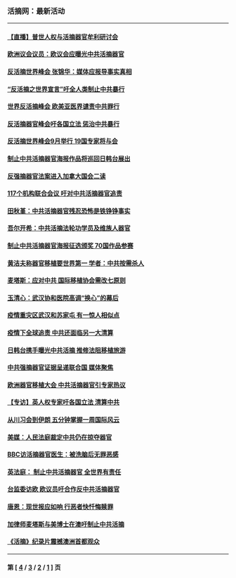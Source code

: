 ### 活摘网：最新活动
---
#### [【直播】普世人权与活摘器官牟利研讨会](../../pages/nf5883/n13425146.md?05030430) 
#### [欧洲议会议员：欧议会应曝光中共活摘器官](../../pages/nf5883/n13336571.md?05030430) 
#### [反活摘世界峰会 张锦华：媒体应报导事实真相](../../pages/nf5883/n13278502.md?05030430) 
#### [“反活摘之世界宣言”吁全人类制止中共暴行](../../pages/nf5883/n13259730.md?05030430) 
#### [世界反活摘峰会 欧美亚医界谴责中共罪行](../../pages/nf5883/n13253550.md?05030430) 
#### [反活摘器官峰会吁各国立法 惩治中共暴行](../../pages/nf5883/n13245052.md?05030430) 
#### [反活摘世界峰会9月举行 19国专家将与会](../../pages/nf5883/n13201492.md?05030430) 
#### [制止中共活摘器官海报作品将巡回日韩台展出](../../pages/nf5883/n13177791.md?05030430) 
#### [反强摘器官法案进入加拿大国会二读](../../pages/nf5883/n13033450.md?05030430) 
#### [117个机构联合会议 吁对中共活摘器官追责](../../pages/nf5883/n12775087.md?05030430) 
#### [田秋堇：中共活摘器官残忍恐怖是铁铮铮事实](../../pages/nf5883/n12702148.md?05030430) 
#### [吾尔开希：中共活摘法轮功学员及维族人器官](../../pages/nf5883/n12693197.md?05030430) 
#### [制止中共活摘器官海报征选颁奖 70国作品参赛](../../pages/nf5883/n12692050.md?05030430) 
#### [黄洁夫称器官移植要世界第一 学者：中共按需杀人](../../pages/nf5883/n12572329.md?05030430) 
#### [麦塔斯：应对中共 国际移植协会需改七原则](../../pages/nf5883/n12514711.md?05030430) 
#### [玉清心：武汉协和医院高调“换心”的幕后](../../pages/nf5883/n12298730.md?05030430) 
#### [疫情重灾区武汉和苏家屯 有一惊人相似点](../../pages/nf5883/n12150824.md?05030430) 
#### [疫情下全球追责 中共还面临另一大清算](../../pages/nf5883/n12070397.md?05030430) 
#### [日韩台携手曝光中共活摘 推修法阻移植旅游](../../pages/nf5883/n11712046.md?05030430) 
#### [中共强摘器官证据呈递联合国 媒体聚焦](../../pages/nf5883/n11546426.md?05030430) 
#### [欧洲器官移植大会 中共活摘器官引专家热议](../../pages/nf5883/n11539095.md?05030430) 
#### [【专访】英人权专家吁各国立法 清算中共](../../pages/nf5883/n11367315.md?05030430) 
#### [从川习会到伊朗 五分钟掌握一周国际风云](../../pages/nf5883/n11338520.md?05030430) 
#### [美媒：人民法庭裁定中共仍在掠夺器官](../../pages/nf5883/n11334897.md?05030430) 
#### [BBC访活摘器官医生：被洗脑后无罪恶感](../../pages/nf5883/n11335935.md?05030430) 
#### [英法庭： 制止中共活摘器官 全世界有责任](../../pages/nf5883/n11330691.md?05030430) 
#### [台监委访欧 欧议员吁合作反中共活摘器官](../../pages/nf5883/n11109190.md?05030430) 
#### [唐恩：现世报应如响 行恶者快忏悔赎罪](../../pages/nf5883/n11104016.md?05030430) 
#### [加律师麦塔斯与美博士在澳吁制止中共活摘](../../pages/nf5883/n10724764.md?05030430) 
#### [《活摘》纪录片震撼澳洲首都观众](../../pages/nf5883/n10722747.md?05030430) 

---
#### 第 [ [4](./4.md?05030430) / [3](./3.md?05030430) / [2](./2.md?05030430) / [1](./1.md?05030430) ] 页
